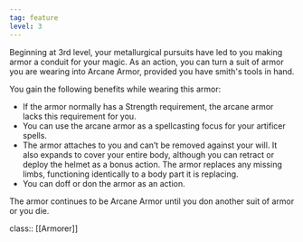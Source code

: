 ```yaml
---
tag: feature
level: 3
---
```

Beginning at 3rd level, your metallurgical pursuits have led to you making armor a conduit for your magic. As an action, you can turn a suit of armor you are wearing into Arcane Armor, provided you have smith's tools in hand.

You gain the following benefits while wearing this armor:

-   If the armor normally has a Strength requirement, the arcane armor lacks this requirement for you.
-   You can use the arcane armor as a spellcasting focus for your artificer spells.
-   The armor attaches to you and can’t be removed against your will. It also expands to cover your entire body, although you can retract or deploy the helmet as a bonus action. The armor replaces any missing limbs, functioning identically to a body part it is replacing.
-   You can doff or don the armor as an action.

The armor continues to be Arcane Armor until you don another suit of armor or you die.

class:: [[Armorer]]